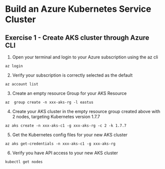 # Build an Azure Kubernetes Service Cluster

## Exercise 1 - Create AKS cluster through Azure CLI

1. Open your terminal and login to your Azure subscription using the az cli
```
az login
```
2. Verify your subscription is correctly selected as the default
```
az account list
```
3. Create an empty resource Group for your AKS Resource
```
az  group create -n xxx-aks-rg -l eastus
```
4. Create your AKS cluster in the empty resource group created above with 2 nodes, targeting Kubernetes version 1.7.7
```
az aks create -n xxx-aks-c1 -g xxx-aks-rg -c 2 -k 1.7.7
```
5. Get the Kubernetes config files for your new AKS cluster
```
az aks get-credentials -n xxx-aks-c1 -g xxx-aks-rg
```
6. Verify you have API access to your new AKS cluster
```
kubectl get nodes
```

